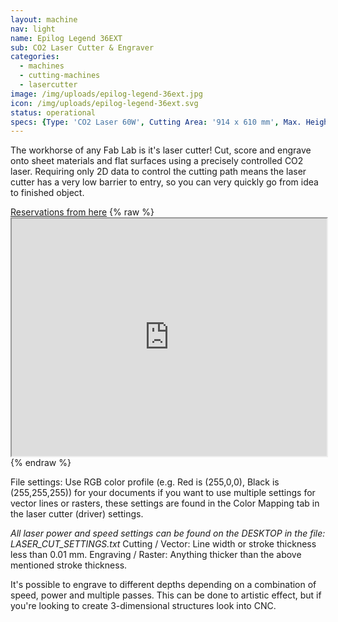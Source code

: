 ```yaml
---
layout: machine
nav: light
name: Epilog Legend 36EXT
sub: CO2 Laser Cutter & Engraver
categories:
  - machines
  - cutting-machines
  - lasercutter
image: /img/uploads/epilog-legend-36ext.jpg
icon: /img/uploads/epilog-legend-36ext.svg
status: operational
specs: {Type: 'CO2 Laser 60W', Cutting Area: '914 x 610 mm', Max. Height: '305 mm', Materials: 'Acrylic, Solid Wood, Plywood, MDF, Paper, Cardboard, Leather, Fabrics, (*Ceramic, *Metal *Engraving only)', File Formats: '.ai .cdr .pdf .svg', Software: 'CorelDRAW', 'Illustrator', 'Inkscape'}
---
```


The workhorse of any Fab Lab is it's laser cutter! Cut, score and engrave onto sheet materials and flat surfaces using a precisely controlled CO2 laser. Requiring only 2D data to control the cutting path means the laser cutter has a very low barrier to entry, so you can very quickly go from idea to finished object.

[Reservations from here](https://takeout.aalto.fi/606026)
{% raw %} <iframe src="https://takeout.aalto.fi/embed/606026" width="100%" height="380"></iframe> {% endraw %}

File settings:
Use RGB color profile (e.g. Red is (255,0,0), Black is (255,255,255)) for your documents if you want to use multiple settings for vector lines or rasters, these settings are found in the Color Mapping tab in the laser cutter (driver) settings.

*All laser power and speed settings can be found on the DESKTOP in the file: LASER_CUT_SETTINGS.txt*
Cutting / Vector: Line width or stroke thickness less than 0.01 mm.
Engraving / Raster: Anything thicker than the above mentioned stroke thickness.

It's possible to engrave to different depths depending on a combination of speed, power and multiple passes. This can be done to artistic effect, but if you're looking to create 3-dimensional structures look into CNC. 


